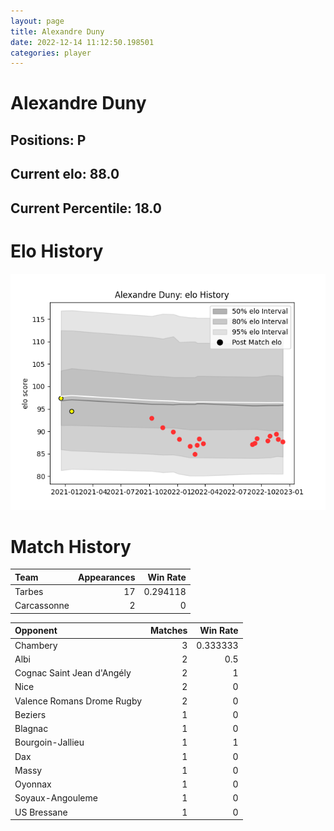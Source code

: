 ```yaml
---  
layout: page  
title: Alexandre Duny  
date: 2022-12-14 11:12:50.198501  
categories: player  
---
```

# Alexandre Duny

## Positions: P

## Current elo: 88.0

## Current Percentile: 18.0

# Elo History


![elo history](history_AlexandreDuny.png)
# Match History


| Team        |   Appearances |   Win Rate |
|:------------|--------------:|-----------:|
| Tarbes      |            17 |   0.294118 |
| Carcassonne |             2 |   0        |

| Opponent                   |   Matches |   Win Rate |
|:---------------------------|----------:|-----------:|
| Chambery                   |         3 |   0.333333 |
| Albi                       |         2 |   0.5      |
| Cognac Saint Jean d'Angély |         2 |   1        |
| Nice                       |         2 |   0        |
| Valence Romans Drome Rugby |         2 |   0        |
| Beziers                    |         1 |   0        |
| Blagnac                    |         1 |   0        |
| Bourgoin-Jallieu           |         1 |   1        |
| Dax                        |         1 |   0        |
| Massy                      |         1 |   0        |
| Oyonnax                    |         1 |   0        |
| Soyaux-Angouleme           |         1 |   0        |
| US Bressane                |         1 |   0        |